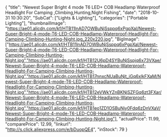 {
	"title": "Newest Super Bright 4 mode T6 LED+ COB  Headlamp Waterproof Headlight  For Camping ,Climbing,Hunting,Night Fishing",
	"date": "2018-10-31 10:30:20",
	"SubCat": ["Lights & Lighting"],
	"categories": ["Portable Lighting"],
	"thumbnailImage": "https://ae01.alicdn.com/kf/HTB11lnAD7OWBuNjSsppq6xPgpXal/Newest-Super-Bright-4-mode-T6-LED-COB-Headlamp-Waterproof-Headlight-For-Camping-Climbing-Hunting-Night.jpg_220x220.jpg",
	"BigImage": ["https://ae01.alicdn.com/kf/HTB11lnAD7OWBuNjSsppq6xPgpXal/Newest-Super-Bright-4-mode-T6-LED-COB-Headlamp-Waterproof-Headlight-For-Camping-Climbing-Hunting-Night.jpg","https://ae01.alicdn.com/kf/HTB12U6pD4SYBuNjSspjq6x73VXae/Newest-Super-Bright-4-mode-T6-LED-COB-Headlamp-Waterproof-Headlight-For-Camping-Climbing-Hunting-Night.jpg","https://ae01.alicdn.com/kf/HTB17nnxcNUaBuNjt_iGq6xlkFXaM/Newest-Super-Bright-4-mode-T6-LED-COB-Headlamp-Waterproof-Headlight-For-Camping-Climbing-Hunting-Night.jpg","https://ae01.alicdn.com/kf/HTB12eVWkYZnBKNjSZFGq6zt3FXar/Newest-Super-Bright-4-mode-T6-LED-COB-Headlamp-Waterproof-Headlight-For-Camping-Climbing-Hunting-Night.jpg","https://ae01.alicdn.com/kf/HTB1eo1ZD1OSBuNjy0Fdq6zDnVXaV/Newest-Super-Bright-4-mode-T6-LED-COB-Headlamp-Waterproof-Headlight-For-Camping-Climbing-Hunting-Night.jpg"],
	"actualPrice": 11.99,
	"comparePrice": 12.99,
	"linkurl": "http://s.click.aliexpress.com/e/bDuopQE4",
	"inStock": 79
}
